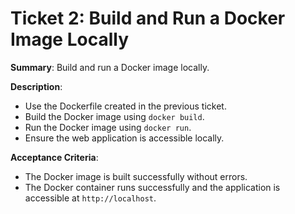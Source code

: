 # Ticket 2: Build and Run a Docker Image Locally

**Summary**: Build and run a Docker image locally.

**Description**:
- Use the Dockerfile created in the previous ticket.
- Build the Docker image using `docker build`.
- Run the Docker image using `docker run`.
- Ensure the web application is accessible locally.

**Acceptance Criteria**:
- The Docker image is built successfully without errors.
- The Docker container runs successfully and the application is accessible at `http://localhost`.